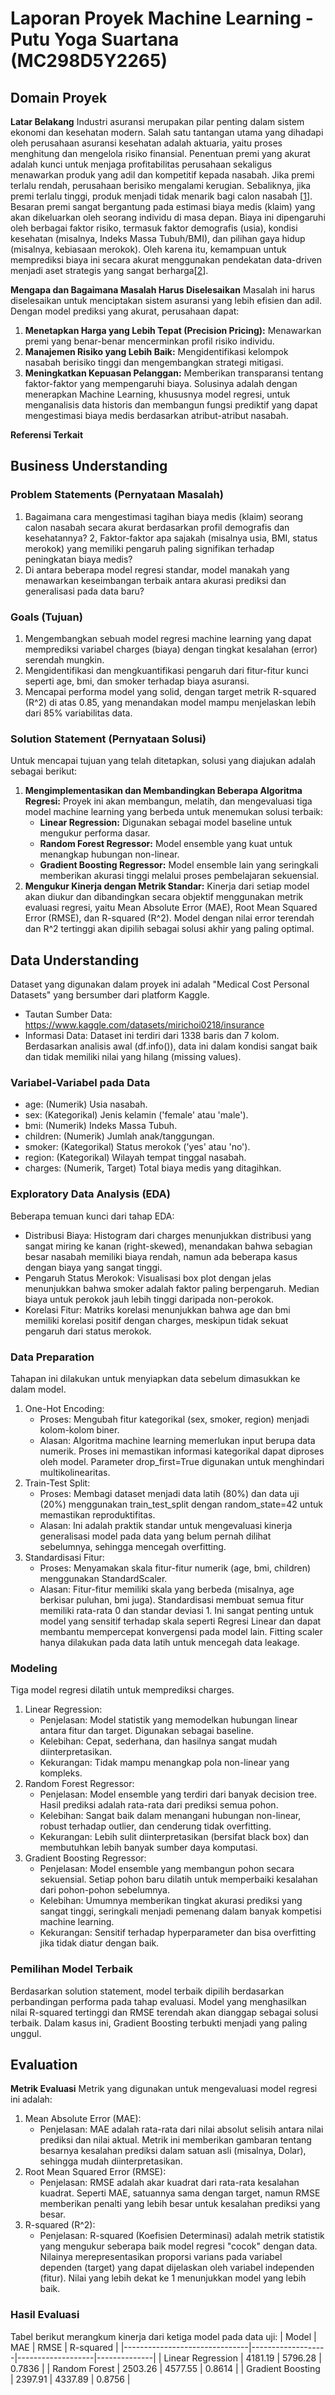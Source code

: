 # Laporan Proyek Machine Learning - Putu Yoga Suartana (MC298D5Y2265)
## Domain Proyek
**Latar Belakang**
Industri asuransi merupakan pilar penting dalam sistem ekonomi dan kesehatan modern. Salah satu tantangan utama yang dihadapi oleh perusahaan asuransi kesehatan adalah aktuaria, yaitu proses menghitung dan mengelola risiko finansial. Penentuan premi yang akurat adalah kunci untuk menjaga profitabilitas perusahaan sekaligus menawarkan produk yang adil dan kompetitif kepada nasabah. Jika premi terlalu rendah, perusahaan berisiko mengalami kerugian. Sebaliknya, jika premi terlalu tinggi, produk menjadi tidak menarik bagi calon nasabah [[1](https://www.researchgate.net/profile/Munashe-Naphtali-Mupa/publication/389132064_Machine_Learning_in_Actuarial_Science_Enhancing_Predictive_Models_for_Insurance_Risk_Management/links/67b60a83645ef274a4897f9a/Machine-Learning-in-Actuarial-Science-Enhancing-Predictive-Models-for-Insurance-Risk-Management.pdf)].
Besaran premi sangat bergantung pada estimasi biaya medis (klaim) yang akan dikeluarkan oleh seorang individu di masa depan. Biaya ini dipengaruhi oleh berbagai faktor risiko, termasuk faktor demografis (usia), kondisi kesehatan (misalnya, Indeks Massa Tubuh/BMI), dan pilihan gaya hidup (misalnya, kebiasaan merokok). Oleh karena itu, kemampuan untuk memprediksi biaya ini secara akurat menggunakan pendekatan data-driven menjadi aset strategis yang sangat berharga[[2](https://www.atsjournals.org/doi/full/10.1513/AnnalsATS.201710-787OC)].

**Mengapa dan Bagaimana Masalah Harus Diselesaikan**
Masalah ini harus diselesaikan untuk menciptakan sistem asuransi yang lebih efisien dan adil. Dengan model prediksi yang akurat, perusahaan dapat:
1.  **Menetapkan Harga yang Lebih Tepat (Precision Pricing):** Menawarkan premi yang benar-benar mencerminkan profil risiko individu.
2.  **Manajemen Risiko yang Lebih Baik:** Mengidentifikasi kelompok nasabah berisiko tinggi dan mengembangkan strategi mitigasi.
3.  **Meningkatkan Kepuasan Pelanggan:** Memberikan transparansi tentang faktor-faktor yang mempengaruhi biaya.
Solusinya adalah dengan menerapkan Machine Learning, khususnya model regresi, untuk menganalisis data historis dan membangun fungsi prediktif yang dapat mengestimasi biaya medis berdasarkan atribut-atribut nasabah.

**Referensi Terkait**

## Business Understanding
### **Problem Statements (Pernyataan Masalah)**
1.  Bagaimana cara mengestimasi tagihan biaya medis (klaim) seorang calon nasabah secara akurat berdasarkan profil demografis dan kesehatannya?
2,  Faktor-faktor apa sajakah (misalnya usia, BMI, status merokok) yang memiliki pengaruh paling signifikan terhadap peningkatan biaya medis?
3.  Di antara beberapa model regresi standar, model manakah yang menawarkan keseimbangan terbaik antara akurasi prediksi dan generalisasi pada data baru?
### **Goals (Tujuan)**
1.  Mengembangkan sebuah model regresi machine learning yang dapat memprediksi variabel charges (biaya) dengan tingkat kesalahan (error) serendah mungkin.
2.  Mengidentifikasi dan mengkuantifikasi pengaruh dari fitur-fitur kunci seperti age, bmi, dan smoker terhadap biaya asuransi.
3.  Mencapai performa model yang solid, dengan target metrik R-squared (R^2) di atas 0.85, yang menandakan model mampu menjelaskan lebih dari 85% variabilitas data.
### **Solution Statement (Pernyataan Solusi)**
Untuk mencapai tujuan yang telah ditetapkan, solusi yang diajukan adalah sebagai berikut:
1.  **Mengimplementasikan dan Membandingkan Beberapa Algoritma Regresi:** Proyek ini akan membangun, melatih, dan mengevaluasi tiga model machine learning yang berbeda untuk menemukan solusi terbaik:
      *  **Linear Regression:** Digunakan sebagai model baseline untuk mengukur performa dasar.
      *  **Random Forest Regressor:** Model ensemble yang kuat untuk menangkap hubungan non-linear.
      *  **Gradient Boosting Regressor:** Model ensemble lain yang seringkali memberikan akurasi tinggi melalui proses pembelajaran sekuensial.
2.  **Mengukur Kinerja dengan Metrik Standar:** Kinerja dari setiap model akan diukur dan dibandingkan secara objektif menggunakan metrik evaluasi regresi, yaitu Mean Absolute Error (MAE), Root Mean Squared Error (RMSE), dan R-squared (R^2). Model dengan nilai error terendah dan R^2 tertinggi akan dipilih sebagai solusi akhir yang paling optimal.

## Data Understanding
Dataset yang digunakan dalam proyek ini adalah "Medical Cost Personal Datasets" yang bersumber dari platform Kaggle.
  *  Tautan Sumber Data: https://www.kaggle.com/datasets/mirichoi0218/insurance
  *  Informasi Data: Dataset ini terdiri dari 1338 baris dan 7 kolom. Berdasarkan analisis awal (df.info()), data ini dalam kondisi sangat baik dan tidak memiliki nilai yang hilang (missing values).
### **Variabel-Variabel pada Data**
  *  age: (Numerik) Usia nasabah.
  *  sex: (Kategorikal) Jenis kelamin ('female' atau 'male').
  *  bmi: (Numerik) Indeks Massa Tubuh.
  *  children: (Numerik) Jumlah anak/tanggungan.
  *  smoker: (Kategorikal) Status merokok ('yes' atau 'no').
  *  region: (Kategorikal) Wilayah tempat tinggal nasabah.
  *  charges: (Numerik, Target) Total biaya medis yang ditagihkan.
### **Exploratory Data Analysis (EDA)**
Beberapa temuan kunci dari tahap EDA:
  *  Distribusi Biaya: Histogram dari charges menunjukkan distribusi yang sangat miring ke kanan (right-skewed), menandakan bahwa sebagian besar nasabah memiliki biaya rendah, namun ada beberapa kasus dengan biaya yang sangat tinggi.
  *  Pengaruh Status Merokok: Visualisasi box plot dengan jelas menunjukkan bahwa smoker adalah faktor paling berpengaruh. Median biaya untuk perokok jauh lebih tinggi daripada non-perokok.
  *  Korelasi Fitur: Matriks korelasi menunjukkan bahwa age dan bmi memiliki korelasi positif dengan charges, meskipun tidak sekuat pengaruh dari status merokok.


### Data Preparation
Tahapan ini dilakukan untuk menyiapkan data sebelum dimasukkan ke dalam model.
1.  One-Hot Encoding:
    *  Proses: Mengubah fitur kategorikal (sex, smoker, region) menjadi kolom-kolom biner.
    *  Alasan: Algoritma machine learning memerlukan input berupa data numerik. Proses ini memastikan informasi kategorikal dapat diproses oleh model. Parameter drop_first=True digunakan untuk menghindari multikolinearitas.
2.  Train-Test Split:
    *  Proses: Membagi dataset menjadi data latih (80%) dan data uji (20%) menggunakan train_test_split dengan random_state=42 untuk memastikan reproduktifitas.
    *  Alasan: Ini adalah praktik standar untuk mengevaluasi kinerja generalisasi model pada data yang belum pernah dilihat sebelumnya, sehingga mencegah overfitting.
3.  Standardisasi Fitur:
    *  Proses: Menyamakan skala fitur-fitur numerik (age, bmi, children) menggunakan StandardScaler.
    *  Alasan: Fitur-fitur memiliki skala yang berbeda (misalnya, age berkisar puluhan, bmi juga). Standardisasi membuat semua fitur memiliki rata-rata 0 dan standar deviasi 1. Ini sangat penting untuk model yang sensitif terhadap skala seperti Regresi Linear dan dapat membantu mempercepat konvergensi pada model lain. Fitting scaler hanya dilakukan pada data latih untuk mencegah data leakage.

### Modeling
Tiga model regresi dilatih untuk memprediksi charges.
1.  Linear Regression:
    *  Penjelasan: Model statistik yang memodelkan hubungan linear antara fitur dan target. Digunakan sebagai baseline.
    *  Kelebihan: Cepat, sederhana, dan hasilnya sangat mudah diinterpretasikan.
    *  Kekurangan: Tidak mampu menangkap pola non-linear yang kompleks.
2.  Random Forest Regressor:
    *  Penjelasan: Model ensemble yang terdiri dari banyak decision tree. Hasil prediksi adalah rata-rata dari prediksi semua pohon.
    *  Kelebihan: Sangat baik dalam menangani hubungan non-linear, robust terhadap outlier, dan cenderung tidak overfitting.
    *  Kekurangan: Lebih sulit diinterpretasikan (bersifat black box) dan membutuhkan lebih banyak sumber daya komputasi.
3.  Gradient Boosting Regressor:
    *  Penjelasan: Model ensemble yang membangun pohon secara sekuensial. Setiap pohon baru dilatih untuk memperbaiki kesalahan dari pohon-pohon sebelumnya.
    *  Kelebihan: Umumnya memberikan tingkat akurasi prediksi yang sangat tinggi, seringkali menjadi pemenang dalam banyak kompetisi machine learning.
    *  Kekurangan: Sensitif terhadap hyperparameter dan bisa overfitting jika tidak diatur dengan baik.
### Pemilihan Model Terbaik
Berdasarkan solution statement, model terbaik dipilih berdasarkan perbandingan performa pada tahap evaluasi. Model yang menghasilkan nilai R-squared tertinggi dan RMSE terendah akan dianggap sebagai solusi terbaik. Dalam kasus ini, Gradient Boosting terbukti menjadi yang paling unggul.

## Evaluation
**Metrik Evaluasi**
Metrik yang digunakan untuk mengevaluasi model regresi ini adalah:
1.  Mean Absolute Error (MAE):
    *  Penjelasan: MAE adalah rata-rata dari nilai absolut selisih antara nilai prediksi dan nilai aktual. Metrik ini memberikan gambaran tentang besarnya kesalahan prediksi dalam satuan asli (misalnya, Dolar), sehingga mudah diinterpretasikan.
2.  Root Mean Squared Error (RMSE):
    *  Penjelasan: RMSE adalah akar kuadrat dari rata-rata kesalahan kuadrat. Seperti MAE, satuannya sama dengan target, namun RMSE memberikan penalti yang lebih besar untuk kesalahan prediksi yang besar.
3.  R-squared (R^2):
    *  Penjelasan: R-squared (Koefisien Determinasi) adalah metrik statistik yang mengukur seberapa baik model regresi "cocok" dengan data. Nilainya merepresentasikan proporsi varians pada variabel dependen (target) yang dapat dijelaskan oleh variabel independen (fitur). Nilai yang lebih dekat ke 1 menunjukkan model yang lebih baik.
### Hasil Evaluasi
Tabel berikut merangkum kinerja dari ketiga model pada data uji:
| Model                         | MAE               | RMSE              | R-squared    |
|-------------------------------|-------------------|-------------------|--------------|
| Linear Regression	           | 4181.19           | 5796.28           | 0.7836       |
| Random Forest	              | 2503.26           | 4577.55           | 0.8614       |
| Gradient Boosting	           | 2397.91           | 4337.89           | 0.8756       |
